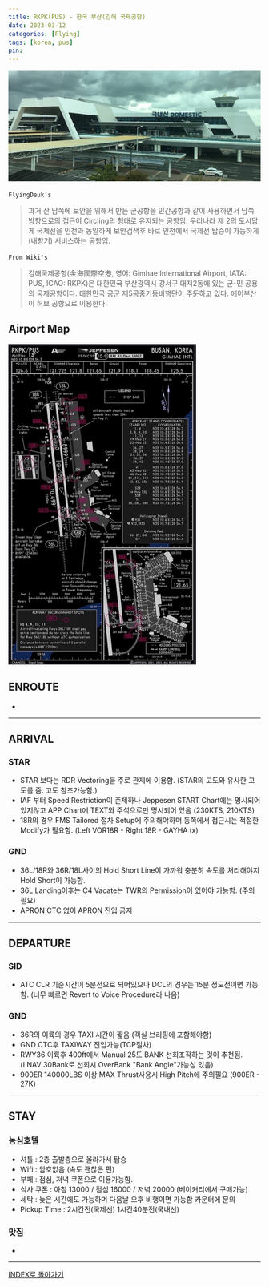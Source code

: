 ```yaml
---
title: RKPK(PUS) - 한국 부산(김해 국제공항)
date: 2023-03-12
categories: [Flying]
tags: [korea, pus]
pin:
---
```


![pus](/img/flying/airport/pus.jpg)


`FlyingDeuk's`
> 과거 산 남쪽에 보안을 위해서 만든 군공항을 민간공항과 같이 사용하면서 남쪽 방향으로의 접근이 Circling의 형태로 유지되는 공항임. 우리나라 제 2의 도시답게 국제선을 인천과 동일하게 보안검색후 바로 인천에서 국제선 탑승이 가능하게(내항기) 서비스하는 공항임. 

`From Wiki's`
> 김해국제공항(金海國際空港, 영어: Gimhae International Airport, IATA: PUS, ICAO: RKPK)은 대한민국 부산광역시 강서구 대저2동에 있는 군-민 공용의 국제공항이다. 대한민국 공군 제5공중기동비행단이 주둔하고 있다. 에어부산이 허브 공항으로 이용한다.

## Airport Map
![pus](/img/flying/airport/pus_ap.jpg)


## ENROUTE
- 
-------

## ARRIVAL
### STAR
- STAR 보다는 RDR Vectoring을 주로 관제에 이용함. (STAR의 고도와 유사한 고도를 줌. 고도 참조가능함.) 
- IAF 부터 Speed Restriction이 존제하나 Jeppesen START Chart에는 명시되어 있지않고 APP Chart에 TEXT와 주석으로만 명시되어 있음 (230KTS, 210KTS)
- 18R의 경우 FMS Tailored 절차 Setup에 주의해야하며 동쪽에서 접근시는 적절한 Modify가 필요함. (Left VOR18R - Right 18R - GAYHA tx)

### GND
- 36L/18R와 36R/18L사이의 Hold Short Line이 가까워 충분히 속도를 처리해야지 Hold Short이 가능함. 
- 36L Landing이후는 C4 Vacate는 TWR의 Permission이 있어야 가능함. (주의 필요)
- APRON CTC 없이 APRON 진입 금지

----------

## DEPARTURE
### SID
- ATC CLR 기준시간이 5분전으로 되어있으나 DCL의 경우는 15분 정도전이면 가능함. (너무 빠르면 Revert to Voice Procedure라 나옴)

### GND
- 36R의 이륙의 경우 TAXI 시간이 짧음 (객실 브리핑에 포함해야함)
- GND CTC후 TAXIWAY 진입가능(TCP절차)
- RWY36 이륙후 400ft에서 Manual 25도 BANK 선회조작하는 것이 추천됨. (LNAV 30Bank로 선회시 OverBank "Bank Angle"가능성 있음)
- 900ER 140000LBS 이상 MAX Thrust사용시 High Pitch에 주의필요 (900ER - 27K)

--------

## STAY

### 농심호텔
- 셔틀 : 2층 출발층으로 올라가서 탑승
- Wifi : 암호없음 (속도 괜찮은 편)
- 부페 : 점심, 저녁 쿠폰으로 이용가능함. 
- 식사 쿠폰 : 아침 13000 / 점심 16000 / 저녁 20000 (베이커리에서 구매가능)
- 세탁 : 늦은 시간에도 가능하며 다음날 오후 비행이면 가능함 카운터에 문의
- Pickup Time : 2시간전(국제선) 1시간40분전(국내선)

### 맛집
- 

-------------

[INDEX로 돌아가기](/posts/KoreaJapanChina/)
